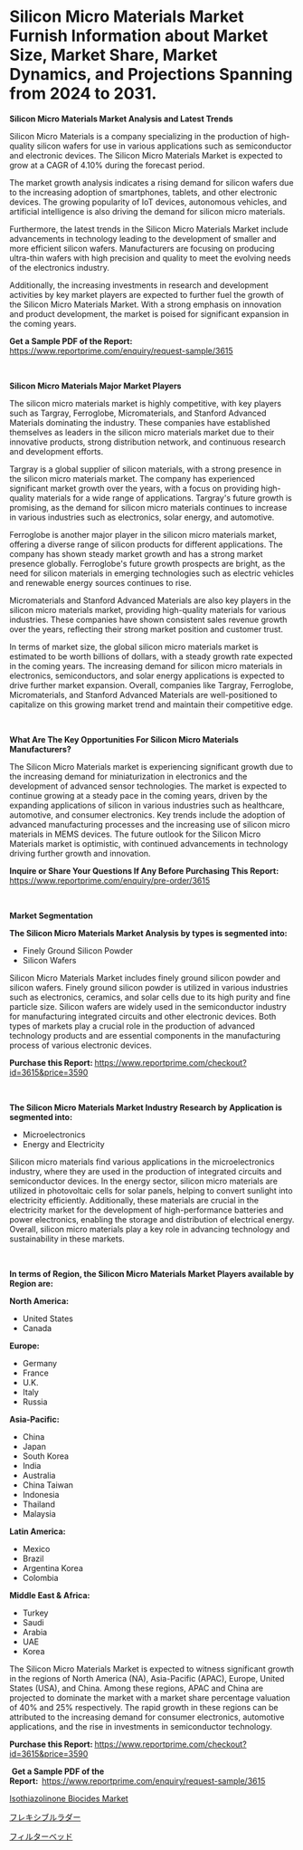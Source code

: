 <p><h1>Silicon Micro Materials Market Furnish Information about Market Size, Market Share, Market Dynamics, and Projections Spanning from 2024 to 2031.</h1></p><p><strong>Silicon Micro Materials Market Analysis and Latest Trends</strong></p>
<p><p>Silicon Micro Materials is a company specializing in the production of high-quality silicon wafers for use in various applications such as semiconductor and electronic devices. The Silicon Micro Materials Market is expected to grow at a CAGR of 4.10% during the forecast period.</p><p>The market growth analysis indicates a rising demand for silicon wafers due to the increasing adoption of smartphones, tablets, and other electronic devices. The growing popularity of IoT devices, autonomous vehicles, and artificial intelligence is also driving the demand for silicon micro materials.</p><p>Furthermore, the latest trends in the Silicon Micro Materials Market include advancements in technology leading to the development of smaller and more efficient silicon wafers. Manufacturers are focusing on producing ultra-thin wafers with high precision and quality to meet the evolving needs of the electronics industry.</p><p>Additionally, the increasing investments in research and development activities by key market players are expected to further fuel the growth of the Silicon Micro Materials Market. With a strong emphasis on innovation and product development, the market is poised for significant expansion in the coming years.</p></p>
<p><strong>Get a Sample PDF of the Report:&nbsp;</strong> <a href="https://www.reportprime.com/enquiry/request-sample/3615">https://www.reportprime.com/enquiry/request-sample/3615</a></p>
<p>&nbsp;</p>
<p><strong>Silicon Micro Materials Major Market Players</strong></p>
<p><p>The silicon micro materials market is highly competitive, with key players such as Targray, Ferroglobe, Micromaterials, and Stanford Advanced Materials dominating the industry. These companies have established themselves as leaders in the silicon micro materials market due to their innovative products, strong distribution network, and continuous research and development efforts.</p><p>Targray is a global supplier of silicon materials, with a strong presence in the silicon micro materials market. The company has experienced significant market growth over the years, with a focus on providing high-quality materials for a wide range of applications. Targray's future growth is promising, as the demand for silicon micro materials continues to increase in various industries such as electronics, solar energy, and automotive.</p><p>Ferroglobe is another major player in the silicon micro materials market, offering a diverse range of silicon products for different applications. The company has shown steady market growth and has a strong market presence globally. Ferroglobe's future growth prospects are bright, as the need for silicon materials in emerging technologies such as electric vehicles and renewable energy sources continues to rise.</p><p>Micromaterials and Stanford Advanced Materials are also key players in the silicon micro materials market, providing high-quality materials for various industries. These companies have shown consistent sales revenue growth over the years, reflecting their strong market position and customer trust.</p><p>In terms of market size, the global silicon micro materials market is estimated to be worth billions of dollars, with a steady growth rate expected in the coming years. The increasing demand for silicon micro materials in electronics, semiconductors, and solar energy applications is expected to drive further market expansion. Overall, companies like Targray, Ferroglobe, Micromaterials, and Stanford Advanced Materials are well-positioned to capitalize on this growing market trend and maintain their competitive edge.</p></p>
<p>&nbsp;</p>
<p><strong>What Are The Key Opportunities For Silicon Micro Materials Manufacturers?</strong></p>
<p><p>The Silicon Micro Materials market is experiencing significant growth due to the increasing demand for miniaturization in electronics and the development of advanced sensor technologies. The market is expected to continue growing at a steady pace in the coming years, driven by the expanding applications of silicon in various industries such as healthcare, automotive, and consumer electronics. Key trends include the adoption of advanced manufacturing processes and the increasing use of silicon micro materials in MEMS devices. The future outlook for the Silicon Micro Materials market is optimistic, with continued advancements in technology driving further growth and innovation.</p></p>
<p><strong>Inquire or Share Your Questions If Any Before Purchasing This Report:</strong> <a href="https://www.reportprime.com/enquiry/pre-order/3615">https://www.reportprime.com/enquiry/pre-order/3615</a></p>
<p>&nbsp;</p>
<p><strong>Market Segmentation</strong></p>
<p><strong>The Silicon Micro Materials Market Analysis by types is segmented into:</strong></p>
<p><ul><li>Finely Ground Silicon Powder</li><li>Silicon Wafers</li></ul></p>
<p><p>Silicon Micro Materials Market includes finely ground silicon powder and silicon wafers. Finely ground silicon powder is utilized in various industries such as electronics, ceramics, and solar cells due to its high purity and fine particle size. Silicon wafers are widely used in the semiconductor industry for manufacturing integrated circuits and other electronic devices. Both types of markets play a crucial role in the production of advanced technology products and are essential components in the manufacturing process of various electronic devices.</p></p>
<p><strong>Purchase this Report:&nbsp;</strong><a href="https://www.reportprime.com/checkout?id=3615&price=3590">https://www.reportprime.com/checkout?id=3615&price=3590</a></p>
<p>&nbsp;</p>
<p><strong>The Silicon Micro Materials Market Industry Research by Application is segmented into:</strong></p>
<p><ul><li>Microelectronics</li><li>Energy and Electricity</li></ul></p>
<p><p>Silicon micro materials find various applications in the microelectronics industry, where they are used in the production of integrated circuits and semiconductor devices. In the energy sector, silicon micro materials are utilized in photovoltaic cells for solar panels, helping to convert sunlight into electricity efficiently. Additionally, these materials are crucial in the electricity market for the development of high-performance batteries and power electronics, enabling the storage and distribution of electrical energy. Overall, silicon micro materials play a key role in advancing technology and sustainability in these markets.</p></p>
<p>&nbsp;</p>
<p><strong>In terms of Region, the Silicon Micro Materials Market Players available by Region are:</strong></p>
<p>
    <p> <strong> North America: </strong>
        <ul>
            <li>United States</li>
            <li>Canada</li>
        </ul>
        </p> 
    <p> <strong> Europe: </strong>
        <ul>
            <li>Germany</li>
            <li>France</li>
            <li>U.K.</li>
            <li>Italy</li>
            <li>Russia</li>
        </ul>
        </p> 
    <p> <strong> Asia-Pacific: </strong>
        <ul>
            <li>China</li>
            <li>Japan</li>
            <li>South Korea</li>
            <li>India</li>
            <li>Australia</li>
            <li>China Taiwan</li>
            <li>Indonesia</li>
            <li>Thailand</li>
            <li>Malaysia</li>
        </ul>
        </p> 
    <p> <strong> Latin America: </strong>
        <ul>
            <li>Mexico</li>
            <li>Brazil</li>
            <li>Argentina Korea</li>
            <li>Colombia</li>
        </ul>
        </p> 
    <p> <strong> Middle East & Africa: </strong>
        <ul>
            <li>Turkey</li>
            <li>Saudi</li>
            <li>Arabia</li>
            <li>UAE</li>
            <li>Korea</li>
        </ul>
    </p>
    </p>
<p><p>The Silicon Micro Materials Market is expected to witness significant growth in the regions of North America (NA), Asia-Pacific (APAC), Europe, United States (USA), and China. Among these regions, APAC and China are projected to dominate the market with a market share percentage valuation of 40% and 25% respectively. The rapid growth in these regions can be attributed to the increasing demand for consumer electronics, automotive applications, and the rise in investments in semiconductor technology.</p></p>
<p><strong>Purchase this Report: </strong><a href="https://www.reportprime.com/checkout?id=3615&price=3590">https://www.reportprime.com/checkout?id=3615&price=3590</a></p>
<p>&nbsp;<strong>Get a Sample PDF of the Report:&nbsp;&nbsp;</strong><a href="https://www.reportprime.com/enquiry/request-sample/3615">https://www.reportprime.com/enquiry/request-sample/3615</a></p>
<p><strong></strong></p>
<p><p><a href="https://summer-dogwood-3e9.notion.site/Isothiazolinone-Biocides-Market-Size-Evaluating-its-Market-Trends-Growth-and-Projections-2024-2-8c9aad5fa6fd4d6c9378eca4da3fc4c8">Isothiazolinone Biocides Market</a></p><p><a href="https://github.com/JacksonWiza1924/Market-Research-Report-List-1/blob/main/434713014517.md">フレキシブルラダー</a></p><p><a href="https://github.com/Calvi3ynJerde867/Market-Research-Report-List-1/blob/main/431043514516.md">フィルターベッド</a></p></p>
